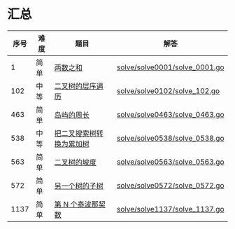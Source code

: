 # 汇总

<!--- table -->

| 序号 | 难度 | 题目                                                                                     | 解答                                                           |
| ---- | ---- | ---------------------------------------------------------------------------------------- | -------------------------------------------------------------- |
| 1    | 简单 | [两数之和](https://leetcode-cn.com/problems/two-sum)                                     | [solve/solve0001/solve_0001.go](solve/solve0001/solve_0001.go) |
| 102  | 中等 | [二叉树的层序遍历](https://leetcode-cn.com/problems/binary-tree-level-order-traversal/)  | [solve/solve0102/solve_102.go](solve/solve0102/solve_102.go)   |
| 463  | 简单 | [岛屿的周长](https://leetcode-cn.com/problems/island-perimeter)                          | [solve/solve0463/solve_0463.go](solve/solve0463/solve_0463.go) |
| 538  | 中等 | [把二叉搜索树转换为累加树](https://leetcode-cn.com/problems/convert-bst-to-greater-tree) | [solve/solve0538/solve_0538.go](solve/solve0538/solve_0538.go) |
| 563  | 简单 | [二叉树的坡度](https://leetcode-cn.com/problems/binary-tree-tilt)                        | [solve/solve0563/solve_0563.go](solve/solve0563/solve_0563.go) |
| 572  | 简单 | [另一个树的子树](https://leetcode-cn.com/problems/subtree-of-another-tree)               | [solve/solve0572/solve_0572.go](solve/solve0572/solve_0572.go) |
| 1137 | 简单 | [第 N 个泰波那契数](https://leetcode-cn.com/problems/n-th-tribonacci-number)             | [solve/solve1137/solve_1137.go](solve/solve1137/solve_1137.go) |
